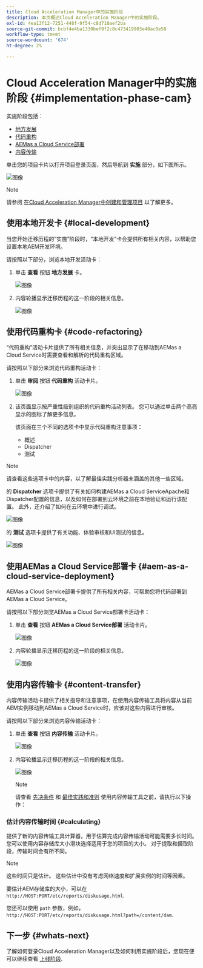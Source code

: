 ```yaml
---
title: Cloud Acceleration Manager中的实施阶段
description: 本页概述Cloud Acceleration Manager中的实施阶段。
exl-id: 4ea13f12-7251-448f-9f54-c8d710aef2ba
source-git-commit: bcbf4e4ba1330bef9f2c8c473419903e40ac0e58
workflow-type: tm+mt
source-wordcount: '674'
ht-degree: 2%

---
```


# Cloud Acceleration Manager中的实施阶段 {#implementation-phase-cam}

实施阶段包括：

* [地方发展](#local-development)
* [代码重构](#code-refactoring)
* [AEMas a Cloud Service部署](#aem-as-a-cloud-service-deployment)
* [内容传输](#content-transfer)


单击您的项目卡片以打开项目登录页面，然后导航到 **实施** 部分，如下图所示。

![图像](/help/journey-migration/cloud-acceleration-manager/assets/implementation-1.png)

>[!NOTE]
>请参阅 [在Cloud Acceleration Manager中创建和管理项目](https://experienceleague.adobe.com/docs/experience-manager-cloud-service/moving/cloud-acceleration-manager/using-cam/getting-started-cam.html?lang=en#create-project) 以了解更多。


## 使用本地开发卡 {#local-development}

当您开始迁移历程的“实施”阶段时，“本地开发”卡会提供所有相关内容，以帮助您设置本地AEM开发环境。

请按照以下部分，浏览本地开发活动卡：

1. 单击 **查看** 按钮 **地方发展** 卡。

   ![图像](/help/journey-migration/cloud-acceleration-manager/assets/implementation-2.png)

1. 内容轮播显示迁移历程的这一阶段的相关信息。

   ![图像](/help/journey-migration/cloud-acceleration-manager/assets/implementation-3.png)


## 使用代码重构卡 {#code-refactoring}

“代码重构”活动卡片提供了所有相关信息，并突出显示了在移动到AEMas a Cloud Service时需要查看和解析的代码重构区域。

请按照以下部分来浏览代码重构活动卡：

1. 单击 **审阅** 按钮 **代码重构** 活动卡片。

   ![图像](/help/journey-migration/cloud-acceleration-manager/assets/implementation-4.png)

1. 该页面显示按严重性级别组织的代码重构活动列表。 您可以通过单击两个高亮显示的图标了解更多信息。

   该页面在三个不同的选项卡中显示代码重构注意事项：

   * 概述
   * Dispatcher
   * 测试

>[!NOTE]
>请查看这些选项卡中的内容，以了解最佳实践分析器未涵盖的其他一些区域。

的 **Dispatcher** 选项卡提供了有关如何构建AEMas a Cloud ServiceApache和Dispatcher配置的信息，以及如何在部署到云环境之前在本地验证和运行该配置。 此外，还介绍了如何在云环境中进行调试。

![图像](/help/journey-migration/cloud-acceleration-manager/assets/coderefactoring-2.png)

的 **测试** 选项卡提供了有关功能、体验审核和UI测试的信息。

![图像](/help/journey-migration/cloud-acceleration-manager/assets/coderefactoring-3.png)


## 使用AEMas a Cloud Service部署卡 {#aem-as-a-cloud-service-deployment}

AEMas a Cloud Service部署卡提供了所有相关内容，可帮助您将代码部署到AEMas a Cloud Service。

请按照以下部分浏览AEMas a Cloud Service部署卡活动卡：

1. 单击 **查看** 按钮 **AEMas a Cloud Service部署** 活动卡片。

   ![图像](/help/journey-migration/cloud-acceleration-manager/assets/implementation-6.png)

1. 内容轮播显示迁移历程的这一阶段的相关信息。

   ![图像](/help/journey-migration/cloud-acceleration-manager/assets/aem-deployment-card.png)


## 使用内容传输卡 {#content-transfer}

内容传输活动卡提供了相关指导和注意事项，在使用内容传输工具将内容从当前AEM实例移动到AEMas a Cloud Service时，应该对这些内容进行审核。

请按照以下部分来浏览内容传输活动卡：

1. 单击 **查看** 按钮 **内容传输** 活动卡片。

   ![图像](/help/journey-migration/cloud-acceleration-manager/assets/implementation-8.png)

1. 内容轮播显示迁移历程的这一阶段的相关信息。

   ![图像](/help/journey-migration/cloud-acceleration-manager/assets/content-transfertool-card.png)

   >[!NOTE]
   >请查看 [先决条件](https://experienceleague.adobe.com/docs/experience-manager-cloud-service/moving/cloud-migration/content-transfer-tool/prerequisites-content-transfer-tool.html?lang=en) 和 [最佳实践和准则](https://experienceleague.adobe.com/docs/experience-manager-cloud-service/moving/cloud-migration/content-transfer-tool/overview-content-transfer-tool.html?lang=en) 使用内容传输工具之前，请执行以下操作：

### 估计内容传输时间 {#calculating}

提供了新的内容传输工具计算器，用于估算完成内容传输活动可能需要多长时间。 您可以使用内容存储库大小滑块选择适用于您的项目的大小。 对于提取和摄取阶段，传输时间会有所不同。

>[!NOTE]
>这些时间只是估计。 这些估计中没有考虑网络速度和扩展实例的时间等因素。

要估计AEM存储库的大小，可以在 `http://HOST:PORT/etc/reports/diskusage.html`.

您还可以使用 `path` 参数，例如， `http://HOST:PORT/etc/reports/diskusage.html?path=/content/dam`.

## 下一步 {#whats-next}

了解如何登录Cloud Acceleration Manager以及如何利用实施阶段后，您现在便可以继续查看 [上线阶段](https://experienceleague.adobe.com/docs/experience-manager-cloud-service/moving/cloud-acceleration-manager/using-cam/cam-golive-phase.html?lang=en).
